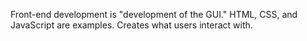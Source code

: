 Front-end development is "development of the GUI."
HTML, CSS, and JavaScript are examples.
Creates what users interact with.
